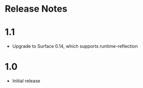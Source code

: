 Release Notes
===

# 1.1
- Upgrade to Surface 0.14, which supports runtime-reflection

# 1.0
- Initial release
